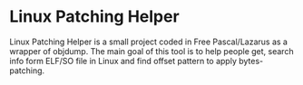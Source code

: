 Linux Patching Helper
=====================

Linux Patching Helper is a small project coded in Free Pascal/Lazarus as a wrapper of objdump. The main goal of this tool is to help people get, search info form ELF/SO file in Linux and find offset pattern to apply bytes-patching.
